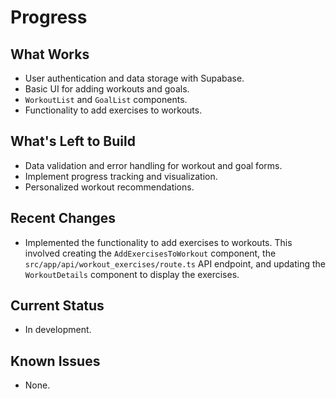 # Progress

## What Works

-   User authentication and data storage with Supabase.
-   Basic UI for adding workouts and goals.
-   `WorkoutList` and `GoalList` components.
-   Functionality to add exercises to workouts.

## What's Left to Build

-   Data validation and error handling for workout and goal forms.
-   Implement progress tracking and visualization.
-   Personalized workout recommendations.

## Recent Changes

- Implemented the functionality to add exercises to workouts. This involved creating the `AddExercisesToWorkout` component, the `src/app/api/workout_exercises/route.ts` API endpoint, and updating the `WorkoutDetails` component to display the exercises.

## Current Status

-   In development.

## Known Issues

-   None.
